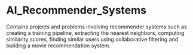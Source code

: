 # AI_Recommender_Systems
Contains projects and problems involving recommender systems such as creating a training pipeline, extracting the nearest neighbors, computing similarity scores, finding similar users using collaborative filtering and building a movie recommendation system.

